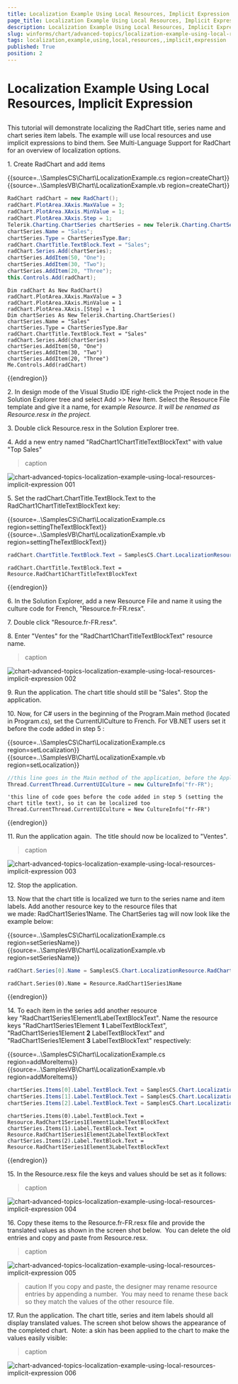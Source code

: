 ```yaml
---
title: Localization Example Using Local Resources, Implicit Expression
page_title: Localization Example Using Local Resources, Implicit Expression | UI for WinForms Documentation
description: Localization Example Using Local Resources, Implicit Expression
slug: winforms/chart/advanced-topics/localization-example-using-local-resources,-implicit-expression
tags: localization,example,using,local,resources,,implicit,expression
published: True
position: 2
---
```


# Localization Example Using Local Resources, Implicit Expression



## 

This tutorial will demonstrate localizing the RadChart title, series name and chart series item labels. The example will use local resources and use implicit expressions to bind them. See Multi-Language Support for RadChart for an overview of localization options.

1\. Create RadChart and add items 
 
{{source=..\SamplesCS\Chart\LocalizationExample.cs region=createChart}} 
{{source=..\SamplesVB\Chart\LocalizationExample.vb region=createChart}} 

````C#
RadChart radChart = new RadChart();
radChart.PlotArea.XAxis.MaxValue = 3;
radChart.PlotArea.XAxis.MinValue = 1;
radChart.PlotArea.XAxis.Step = 1;
Telerik.Charting.ChartSeries chartSeries = new Telerik.Charting.ChartSeries();
chartSeries.Name = "Sales";
chartSeries.Type = ChartSeriesType.Bar;
radChart.ChartTitle.TextBlock.Text = "Sales";
radChart.Series.Add(chartSeries);
chartSeries.AddItem(50, "One");
chartSeries.AddItem(30, "Two");
chartSeries.AddItem(20, "Three");
this.Controls.Add(radChart);

````
````VB.NET
Dim radChart As New RadChart()
radChart.PlotArea.XAxis.MaxValue = 3
radChart.PlotArea.XAxis.MinValue = 1
radChart.PlotArea.XAxis.[Step] = 1
Dim chartSeries As New Telerik.Charting.ChartSeries()
chartSeries.Name = "Sales"
chartSeries.Type = ChartSeriesType.Bar
radChart.ChartTitle.TextBlock.Text = "Sales"
radChart.Series.Add(chartSeries)
chartSeries.AddItem(50, "One")
chartSeries.AddItem(30, "Two")
chartSeries.AddItem(20, "Three")
Me.Controls.Add(radChart)

````

{{endregion}} 

 
2\. In design mode of the Visual Studio IDE right-click the Project node in the Solution Explorer tree and select Add >> New Item. Select the Resource File template and give it a name, for example *Resource. *It will be renamed as *Resource.resx* in the project*.*

3\. Double click Resource.resx in the Solution Explorer tree.
		

4\. Add a new entry named "RadChart1ChartTitleTextBlockText" with value "Top Sales"

            
>caption 

![chart-advanced-topics-localization-example-using-local-resources-implicit-expression 001](images/chart-advanced-topics-localization-example-using-local-resources-implicit-expression001.png)

5\. Set the radChart.ChartTitle.TextBlock.Text to the RadChart1ChartTitleTextBlockText key: 
          
{{source=..\SamplesCS\Chart\LocalizationExample.cs region=settingTheTextBlockText}} 
{{source=..\SamplesVB\Chart\LocalizationExample.vb region=settingTheTextBlockText}} 

````C#
radChart.ChartTitle.TextBlock.Text = SamplesCS.Chart.LocalizationResource.RadChartChartTitleTextBlockText;

````
````VB.NET
radChart.ChartTitle.TextBlock.Text = Resource.RadChart1ChartTitleTextBlockText

````

{{endregion}} 
 
6\. In the Solution Explorer, add a new Resource File and name it using the culture code for French, "Resource.fr-FR.resx". 
		

7\. Double click "Resource.fr-FR.resx". 
		

8\. Enter "Ventes" for the "RadChart1ChartTitleTextBlockText" resource name.
            
>caption 

![chart-advanced-topics-localization-example-using-local-resources-implicit-expression 002](images/chart-advanced-topics-localization-example-using-local-resources-implicit-expression002.png)

9\. Run the application. The chart title should still be "Sales". Stop the application. 
		

10\. Now, for C# users in the beginning of the Program.Main method (located in Program.cs), set the CurrentUICulture to French. For VB.NET users set it before the code added in step 5 :
          
{{source=..\SamplesCS\Chart\LocalizationExample.cs region=setLocalization}} 
{{source=..\SamplesVB\Chart\LocalizationExample.vb region=setLocalization}} 
	
````C#
//this line goes in the Main method of the application, before the Application.Run method
Thread.CurrentThread.CurrentUICulture = new CultureInfo("fr-FR");

````
````VB.NET
'this line of code goes before the code added in step 5 (setting the chart title text), so it can be localized too
Thread.CurrentThread.CurrentUICulture = New CultureInfo("fr-FR")

````

{{endregion}} 

 
11\. Run the application again.  The title should now be localized to "Ventes".
            
>caption 

![chart-advanced-topics-localization-example-using-local-resources-implicit-expression 003](images/chart-advanced-topics-localization-example-using-local-resources-implicit-expression003.png)

12\. Stop the application. 
		

13\. Now that the chart title is localized we turn to the series name and item labels. Add another resource key to the resource files that we made: RadChart1Series1Name. The ChartSeries tag will now look like the example below: 
         
{{source=..\SamplesCS\Chart\LocalizationExample.cs region=setSeriesName}} 
{{source=..\SamplesVB\Chart\LocalizationExample.vb region=setSeriesName}} 

````C#
radChart.Series[0].Name = SamplesCS.Chart.LocalizationResource.RadChartSeries1Name;

````
````VB.NET
radChart.Series(0).Name = Resource.RadChart1Series1Name

````

{{endregion}} 
 

14\. To each item in the series add another resource key "RadChart1Series1Element1LabelTextBlockText". Name the resource keys "RadChart1Series1Element __1__ LabelTextBlockText", "RadChart1Series1Element __2__ LabelTextBlockText" and "RadChart1Series1Element __3__ LabelTextBlockText" respectively:
          
{{source=..\SamplesCS\Chart\LocalizationExample.cs region=addMoreItems}} 
{{source=..\SamplesVB\Chart\LocalizationExample.vb region=addMoreItems}} 

````C#
chartSeries.Items[0].Label.TextBlock.Text = SamplesCS.Chart.LocalizationResource.RadChartSeries1Element1LabelTextBlockText;
chartSeries.Items[1].Label.TextBlock.Text = SamplesCS.Chart.LocalizationResource.RadChartSeries1Element2LabelTextBlockText;
chartSeries.Items[2].Label.TextBlock.Text = SamplesCS.Chart.LocalizationResource.RadChartSeries1Element3LabelTextBlockText;

````
````VB.NET
chartSeries.Items(0).Label.TextBlock.Text = Resource.RadChart1Series1Element1LabelTextBlockText
chartSeries.Items(1).Label.TextBlock.Text = Resource.RadChart1Series1Element2LabelTextBlockText
chartSeries.Items(2).Label.TextBlock.Text = Resource.RadChart1Series1Element3LabelTextBlockText

````

{{endregion}} 
 
15\. In the Resource.resx file the keys and values should be set as it follows:
            
>caption 

![chart-advanced-topics-localization-example-using-local-resources-implicit-expression 004](images/chart-advanced-topics-localization-example-using-local-resources-implicit-expression004.png)

16\. Copy these items to the Resource.fr-FR.resx file and provide the translated values as shown in the screen shot below.  You can delete the old entries and copy and paste from Resource.resx.
          
>caption 

![chart-advanced-topics-localization-example-using-local-resources-implicit-expression 005](images/chart-advanced-topics-localization-example-using-local-resources-implicit-expression005.png)

>caution If you copy and paste, the designer may rename resource entries by appending a number.  You may need to rename these back so they match the values of the other resource file.
>

17\. Run the application. The chart title, series and item labels should all display translated values. The screen shot below shows the appearance of the completed chart.  Note: a skin has been applied to the chart to make the values easily visible:
          
>caption 

![chart-advanced-topics-localization-example-using-local-resources-implicit-expression 006](images/chart-advanced-topics-localization-example-using-local-resources-implicit-expression006.png)

